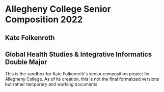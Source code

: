 # Allegheny College Senior Composition 2022
## Kate Folkenroth
## Global Health Studies & Integrative Informatics Double Major

This is the sandbox for Kate Folkenroth's senior composition project for Allegheny College. As of its creation, this is not the final formalized versions but rather temporary and working documents.

